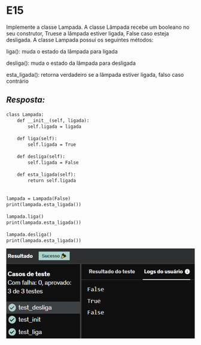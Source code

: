 # E15
Implemente a classe Lampada. A classe Lâmpada recebe um booleano no seu construtor, Truese a lâmpada estiver ligada, False caso esteja desligada. A classe Lampada possuí os seguintes métodos:

liga(): muda o estado da lâmpada para ligada

desliga(): muda o estado da lâmpada para desligada

esta_ligada(): retorna verdadeiro se a lâmpada estiver ligada, falso caso contrário

## *Resposta:*
```
class Lampada:
    def __init__(self, ligada):
        self.ligada = ligada
            
    def liga(self):
        self.ligada = True
        
    def desliga(self):
        self.ligada = False
        
    def esta_ligada(self):
        return self.ligada


lampada = Lampada(False)
print(lampada.esta_ligada())

lampada.liga()
print(lampada.esta_ligada())

lampada.desliga()
print(lampada.esta_ligada())
```

![E15](../../Evidencias/Python_1/Exercicio_15.png)